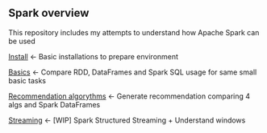 ## Spark overview

This repository includes my attempts to understand how Apache Spark can be used

[Install](./docs/Install.md)  <- Basic installations to prepare environment

[Basics](./basics/README.md) <- Compare RDD, DataFrames and Spark SQL usage for same small basic tasks 

[Recommendation algorythms](./recommendation_algorithms/README.md) <- Generate recommendation comparing 4 algs and Spark DataFrames

[Streaming](./streaming/README.md) <- [WIP] Spark Structured Streaming + Understand windows